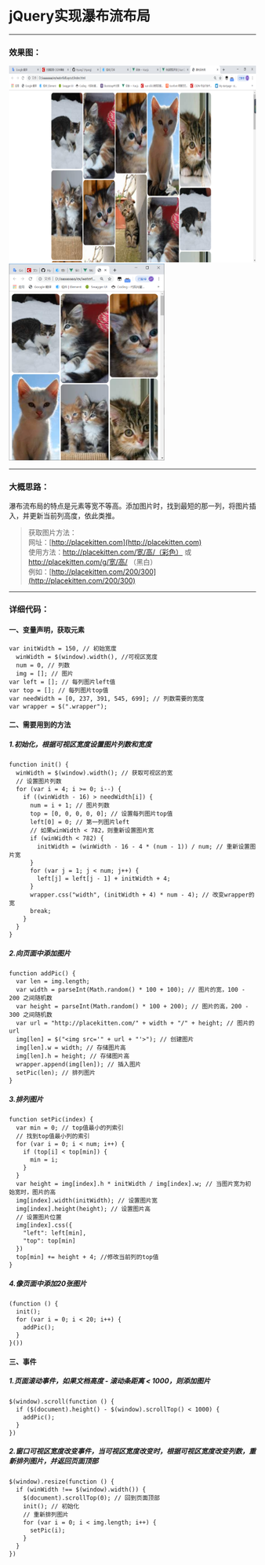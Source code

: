 # jQuery实现瀑布流布局

---
### 效果图：   
<img src="https://github.com/Hyung7/waterfallLayout/blob/master/pic/pic1.png" height=400 />
<img src="https://github.com/Hyung7/waterfallLayout/blob/master/pic/pic2.png" height=400 />

---
### 大概思路：
瀑布流布局的特点是元素等宽不等高。添加图片时，找到最短的那一列，将图片插入，并更新当前列高度，依此类推。

>获取图片方法：  
网址：[http://placekitten.com](http://placekitten.com)  
使用方法：http://placekitten.com/宽/高/（彩色） 或 http://placekitten.com/g/宽/高/ （黑白）  
例如：[http://placekitten.com/200/300](http://placekitten.com/200/300)

---
### 详细代码：
#### 一、变量声明，获取元素
```
var initWidth = 150, // 初始宽度
  winWidth = $(window).width(), //可视区宽度
  num = 0, // 列数
  img = []; // 图片
var left = []; // 每列图片left值
var top = []; // 每列图片top值
var needWidth = [0, 237, 391, 545, 699]; // 列数需要的宽度
var wrapper = $(".wrapper");
```
#### 二、需要用到的方法
##### 1.初始化，根据可视区宽度设置图片列数和宽度
```
function init() {
  winWidth = $(window).width(); // 获取可视区的宽
  // 设置图片列数
  for (var i = 4; i >= 0; i--) {
    if ((winWidth - 16) > needWidth[i]) {
      num = i + 1; // 图片列数
      top = [0, 0, 0, 0, 0]; // 设置每列图片top值
      left[0] = 0; // 第一列图片left
      // 如果winWidth < 782，则重新设置图片宽
      if (winWidth < 782) {
        initWidth = (winWidth - 16 - 4 * (num - 1)) / num; // 重新设置图片宽
      }
      for (var j = 1; j < num; j++) {
        left[j] = left[j - 1] + initWidth + 4;
      }
      wrapper.css("width", (initWidth + 4) * num - 4); // 改变wrapper的宽
      break;
    }
  }
}
```
##### 2.向页面中添加图片
```
function addPic() {
  var len = img.length;
  var width = parseInt(Math.random() * 100 + 100); // 图片的宽，100 - 200 之间随机数
  var height = parseInt(Math.random() * 100 + 200); // 图片的高，200 - 300 之间随机数
  var url = "http://placekitten.com/" + width + "/" + height; // 图片的url
  img[len] = $("<img src='" + url + "'>"); // 创建图片
  img[len].w = width; // 存储图片高
  img[len].h = height; // 存储图片高
  wrapper.append(img[len]); // 插入图片
  setPic(len); // 排列图片
}
```
##### 3.排列图片
```
function setPic(index) {
  var min = 0; // top值最小的列索引
  // 找到top值最小列的索引
  for (var i = 0; i < num; i++) {
    if (top[i] < top[min]) {
      min = i;
    }
  }
  var height = img[index].h * initWidth / img[index].w; // 当图片宽为初始宽时，图片的高
  img[index].width(initWidth); // 设置图片宽
  img[index].height(height); // 设置图片高
  // 设置图片位置
  img[index].css({
    "left": left[min],
    "top": top[min]
  })
  top[min] += height + 4; //修改当前列的top值
}
```
##### 4.像页面中添加20张图片
```
(function () {
  init();
  for (var i = 0; i < 20; i++) {
    addPic();
  }
}())
```
#### 三、事件
##### 1.页面滚动事件，如果文档高度 - 滚动条距离 < 1000，则添加图片
```
$(window).scroll(function () {
  if ($(document).height() - $(window).scrollTop() < 1000) {
    addPic();
  }
})
```
##### 2.窗口可视区宽度改变事件，当可视区宽度改变时，根据可视区宽度改变列数，重新排列图片，并返回页面顶部
```
$(window).resize(function () {
  if (winWidth !== $(window).width()) {
    $(document).scrollTop(0); // 回到页面顶部
    init(); // 初始化
    // 重新排列图片
    for (var i = 0; i < img.length; i++) {
      setPic(i);
    }
  }
})
```